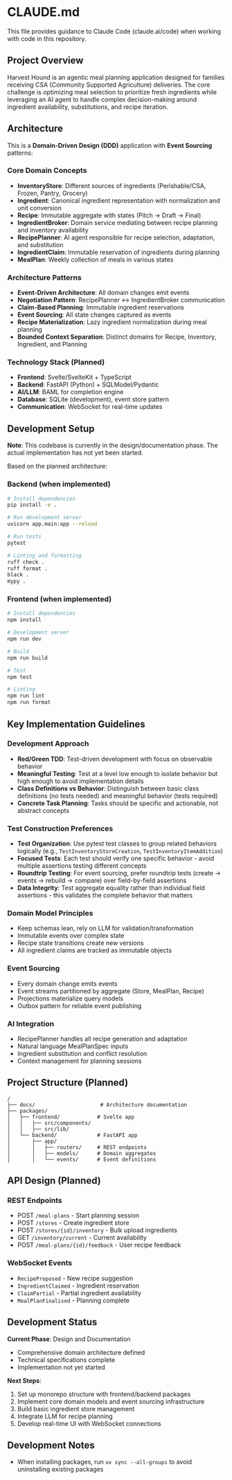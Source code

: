 # CLAUDE.md

This file provides guidance to Claude Code (claude.ai/code) when working with code in this repository.

## Project Overview

Harvest Hound is an agentic meal planning application designed for families receiving CSA (Community Supported Agriculture) deliveries. The core challenge is optimizing meal selection to prioritize fresh ingredients while leveraging an AI agent to handle complex decision-making around ingredient availability, substitutions, and recipe iteration.

## Architecture

This is a **Domain-Driven Design (DDD)** application with **Event Sourcing** patterns:

### Core Domain Concepts

- **InventoryStore**: Different sources of ingredients (Perishable/CSA, Frozen, Pantry, Grocery)
- **Ingredient**: Canonical ingredient representation with normalization and unit conversion
- **Recipe**: Immutable aggregate with states (Pitch → Draft → Final)
- **IngredientBroker**: Domain service mediating between recipe planning and inventory availability
- **RecipePlanner**: AI agent responsible for recipe selection, adaptation, and substitution
- **IngredientClaim**: Immutable reservation of ingredients during planning
- **MealPlan**: Weekly collection of meals in various states

### Architecture Patterns

- **Event-Driven Architecture**: All domain changes emit events
- **Negotiation Pattern**: RecipePlanner ↔ IngredientBroker communication
- **Claim-Based Planning**: Immutable ingredient reservations
- **Event Sourcing**: All state changes captured as events
- **Recipe Materialization**: Lazy ingredient normalization during meal planning
- **Bounded Context Separation**: Distinct domains for Recipe, Inventory, Ingredient, and Planning

### Technology Stack (Planned)

- **Frontend**: Svelte/SvelteKit + TypeScript
- **Backend**: FastAPI (Python) + SQLModel/Pydantic
- **AI/LLM**: BAML for completion engine
- **Database**: SQLite (development), event store pattern
- **Communication**: WebSocket for real-time updates

## Development Setup

**Note**: This codebase is currently in the design/documentation phase. The actual implementation has not yet been started.

Based on the planned architecture:

### Backend (when implemented)
```bash
# Install dependencies
pip install -e .

# Run development server
uvicorn app.main:app --reload

# Run tests
pytest

# Linting and formatting
ruff check .
ruff format .
black .
mypy .
```

### Frontend (when implemented)
```bash
# Install dependencies
npm install

# Development server
npm run dev

# Build
npm run build

# Test
npm test

# Linting
npm run lint
npm run format
```

## Key Implementation Guidelines

### Development Approach
- **Red/Green TDD**: Test-driven development with focus on observable behavior
- **Meaningful Testing**: Test at a level low enough to isolate behavior but high enough to avoid implementation details
- **Class Definitions vs Behavior**: Distinguish between basic class definitions (no tests needed) and meaningful behavior (tests required)
- **Concrete Task Planning**: Tasks should be specific and actionable, not abstract concepts

### Test Construction Preferences
- **Test Organization**: Use pytest test classes to group related behaviors logically (e.g., `TestInventoryStoreCreation`, `TestInventoryItemAddition`)
- **Focused Tests**: Each test should verify one specific behavior - avoid multiple assertions testing different concepts
- **Roundtrip Testing**: For event sourcing, prefer roundtrip tests (create → events → rebuild → compare) over field-by-field assertions
- **Data Integrity**: Test aggregate equality rather than individual field assertions - this validates the complete behavior that matters

### Domain Model Principles
- Keep schemas lean, rely on LLM for validation/transformation
- Immutable events over complex state
- Recipe state transitions create new versions
- All ingredient claims are tracked as immutable objects

### Event Sourcing
- Every domain change emits events
- Event streams partitioned by aggregate (Store, MealPlan, Recipe)
- Projections materialize query models
- Outbox pattern for reliable event publishing

### AI Integration
- RecipePlanner handles all recipe generation and adaptation
- Natural language MealPlanSpec inputs
- Ingredient substitution and conflict resolution
- Context management for planning sessions

## Project Structure (Planned)

```
/
├── docs/                     # Architecture documentation
├── packages/
│   ├── frontend/            # Svelte app
│   │   ├── src/components/
│   │   ├── src/lib/
│   └── backend/             # FastAPI app
│       ├── app/
│       │   ├── routers/     # REST endpoints
│       │   ├── models/      # Domain aggregates
│       │   └── events/      # Event definitions
```

## API Design (Planned)

### REST Endpoints
- POST `/meal-plans` - Start planning session
- POST `/stores` - Create ingredient store
- POST `/stores/{id}/inventory` - Bulk upload ingredients
- GET `/inventory/current` - Current availability
- POST `/meal-plans/{id}/feedback` - User recipe feedback

### WebSocket Events
- `RecipeProposed` - New recipe suggestion
- `IngredientClaimed` - Ingredient reservation
- `ClaimPartial` - Partial ingredient availability
- `MealPlanFinalised` - Planning complete

## Development Status

**Current Phase**: Design and Documentation
- Comprehensive domain architecture defined
- Technical specifications complete
- Implementation not yet started

**Next Steps**:
1. Set up monorepo structure with frontend/backend packages
2. Implement core domain models and event sourcing infrastructure
3. Build basic ingredient store management
4. Integrate LLM for recipe planning
5. Develop real-time UI with WebSocket connections

## Development Notes

- When installing packages, run `uv sync --all-groups` to avoid uninstalling existing packages
